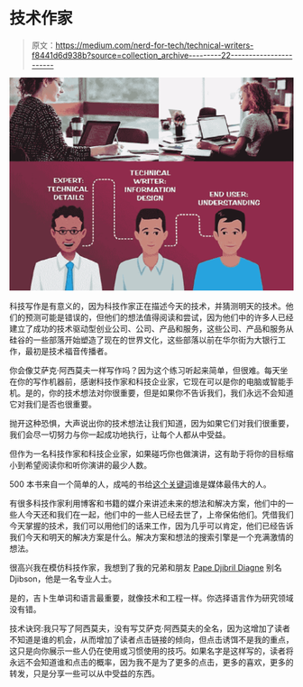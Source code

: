 # 技术作家

> 原文：<https://medium.com/nerd-for-tech/technical-writers-f8441d6d938b?source=collection_archive---------22----------------------->

![](img/0103b4def26426e30d2220b52686464b.png)

科技写作是有意义的，因为科技作家正在描述今天的技术，并猜测明天的技术。他们的预测可能是错误的，但他们的想法值得阅读和尝试，因为他们中的许多人已经建立了成功的技术驱动型创业公司、公司、产品和服务，这些公司、产品和服务从硅谷的一些部落开始塑造了现在的世界文化，这些部落以前在华尔街为大银行工作，最初是技术福音传播者。

你会像艾萨克·阿西莫夫一样写作吗？因为这个练习听起来简单，但很难。每天坐在你的写作机器前，感谢科技作家和科技企业家，它现在可以是你的电脑或智能手机。是的，你的技术想法对你很重要，但是如果你不告诉我们，我们永远不会知道它对我们是否也很重要。

抛开这种恐惧，大声说出你的技术想法让我们知道，因为如果它们对我们很重要，我们会尽一切努力与你一起成功地执行，让每个人都从中受益。

但作为一名科技作家和科技企业家，如果碰巧你也做演讲，这有助于将你的目标缩小到希望阅读你和听你演讲的最少人数。

500 本书来自一个简单的人，成吨的书给[这个关键词](https://mkrdiop.medium.com/the-keyword-produced-all-words-1ff8ce17154f)谁是媒体最伟大的人。

有很多科技作家利用博客和书籍的媒介来讲述未来的想法和解决方案，他们中的一些人今天还和我们在一起，他们中的一些人已经去世了，上帝保佑他们。凭借我们今天掌握的技术，我们可以用他们的话来工作，因为几乎可以肯定，他们已经告诉我们今天和明天的解决方案是什么。解决方案和想法的搜索引擎是一个充满激情的想法。

很高兴我在模仿科技作家，我想到了我的兄弟和朋友 [Pape Djibril Diagne](https://viadeo.journaldunet.com/p/pape-djibril-diagne-5518727) 别名 Djibson，他是一名专业人士。

是的，吉卜生单词和语言最重要，就像技术和工程一样。你选择语言作为研究领域没有错。

技术诀窍:我只写了阿西莫夫，没有写艾萨克·阿西莫夫的全名，因为这增加了读者不知道是谁的机会，从而增加了读者点击链接的倾向，但点击诱饵不是我的重点，这只是向你展示一些人仍在使用或习惯使用的技巧。如果名字是这样写的，读者将永远不会知道谁和点击的概率，因为我不是为了更多的点击，更多的喜欢，更多的转发，只是分享一些可以从中受益的东西。